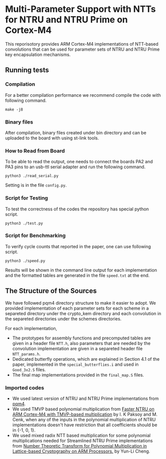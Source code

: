 #  Multi-Parameter Support with NTTs for NTRU and NTRU Prime on Cortex-M4

This reporisotory provides ARM Cortex-M4 implementations of NTT-based convolutions
that can be used for parameter sets of NTRU and NTRU Prime key encapsulation mechanisms.

## Running tests

### Compilation

For a better compilation performance we recommend compile the code with following command.

```
make -j8
```
### Binary files
After compilation, binary files created under bin directory and can be uploaded to the board with using st-link tools.

### How to Read from Board
To be able to read the output, one needs to connect the boards PA2 and PA3 pins to an usb-ttl serial adapter and run the following command.
```
python3 ./read_serial.py
```

Setting is in the file `config.py`.

### Script for Testing
To test the correctness of the codes the repository has special python script.

```
python3 ./test.py
```

### Script for Benchmarking
To verify cycle counts that reported in the paper, one can use following script.

```
python3 ./speed.py
```

Results will be shown in the command line output for each implementation and the formatted tables are generated in the file `speed.txt` at the end.

## The Structure of the Sources

We have followed pqm4 directory structure to make it easier to adopt. We provided implementation of each parameter sets for each scheme in a separeted directory under the crypto\_kem directory and each convolution in the separeted directories under the schemes directories.

For each implementation, 
 - The prototypes for assembly functions and precomputed tables are given in a header file `NTT.h`, also parameters that are needed by the convolution implementation are given in a separeted header file `NTT_params.h`. 
 - Dedicated butterfly operations, which are explained in Section 4.1 of the paper, implemented in the `special_butterflies.i` and used in `Good_3x2.S` files. 
 - The final map implementations provided in the `final_map.S` files.

### Imported codes

- We used latest version of NTRU and NTRU Prime implementations from [pqm4](https://github.com/mupq/pqm4).
- We used TMVP based polynomial multiplication from [Faster NTRU on ARM Cortex-M4 with TMVP-based multiplication](https://github.com/iremkp/NTRU-tmvp4-m4) by I. K Paksoy and M. Cenk, when any of the inputs in the polynomial multiplication of NTRU implementations doesn't have restriction that all coefficients should be in {-1, 0, 1}.
- We used mixed radix NTT based multiplication for some polynomial multiplications needed for Streamlined NTRU Prime implementations from [Number Theoretic Transform for Polynomial Multiplication in Lattice-based Cryptography on ARM Processors.](https://github.com/dean3154/ntrup_m4) by Yun-Li Cheng. 
